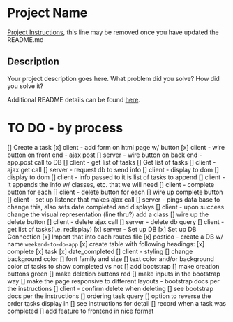 # Project Name

[Project Instructions](./INSTRUCTIONS.md), this line may be removed once you have updated the README.md

## Description

Your project description goes here. What problem did you solve? How did you solve it?

Additional README details can be found [here](https://github.com/PrimeAcademy/readme-template/blob/master/README.md).

# TO DO - by process
[] Create a task
    [x] client - add form on html page w/ button
    [x] client - wire button on front end - ajax post
    [] server - wire button on back end - app.post call to DB
    [] client - get list of tasks
[] Get list of tasks
    [] client - ajax get call
    [] server - request db to send info
    [] client - display to dom
[] display to dom
    [] client - info passed to it is list of tasks to append
    [] client - it appends the info w/ classes, etc. that we will need
    [] client - complete button for each
    [] client - delete button for each
[] wire up complete button
    [] client - set up listener that makes ajax call
    [] server - pings data base to change this, also sets date completed and displays 
    [] client - upon success change the visual representation (line thru?) add a class
[] wire up the delete button
    [] client - delete ajax call
    [] server - delete db query
    [] client - get list of tasks(i.e. redisplay)
[x] server - Set up DB
    [x] Set up DB Connection
    [x] Import that into each routes file
    [x] postico - create a DB w/ name `weekend-to-do-app`
        [x] create table with following headings:
            [x] complete
            [x] task
            [x] date_completed
[] client - styling
    [] change background color
    [] font family and size
    [] text color and/or background color of tasks to show completed vs not
    [] add bootstrap 
        [] make creation buttons green
        [] make deletion buttons red
        [] make inputs in the bootstrap way
        [] make the page responsive to different layouts - bootstrap docs per the instructions
[] client - confirm delete when deleting
    [] see bootstrap docs per the instructions
[] ordering task query
    [] option to reverse the order tasks display in
    [] see instructions for detail
[] record when a task was completed
    [] add feature to frontend in nice format
